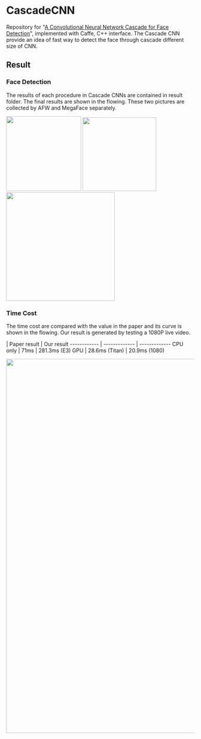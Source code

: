 # CascadeCNN

Repository for "[A Convolutional Neural Network Cascade for Face Detection](http://www.cv-foundation.org/openaccess/content_cvpr_2015/papers/Li_A_Convolutional_Neural_2015_CVPR_paper.pdf)", implemented with Caffe, C++ interface. The Cascade CNN provide an idea of fast way to detect the face through cascade different size of CNN.

## Result

### Face Detection 

The results of each procedure in Cascade CNNs are contained in result folder. The final results are shown in the flowing. These two pictures are collected by AFW and MegaFace separately.

<img src="https://github.com/foreverYoungGitHub/CascadeCNN/blob/master/result//4_Dancing_Dancing_4_33/9.jpg" width="200">
<img src="https://github.com/foreverYoungGitHub/CascadeCNN/blob/master/result/121_12105541%40N05_4811548600_1/8.jpg" width="197">
<img src="https://github.com/foreverYoungGitHub/CascadeCNN/blob/master/result/901_9019583%40N08_8032652775_0/8.jpg" width="290">

### Time Cost

The time cost are compared with the value in the paper and its curve is shown in the flowing. Our result is generated by testing a 1080P live video.

 | Paper result | Our result
------------ | ------------- | -------------
CPU only | 71ms | 281.3ms (E3)
GPU | 28.6ms (Titan) | 20.9ms (1080)

<img src="https://github.com/foreverYoungGitHub/CascadeCNN/blob/master/result/time_cost.png" width="1000">
